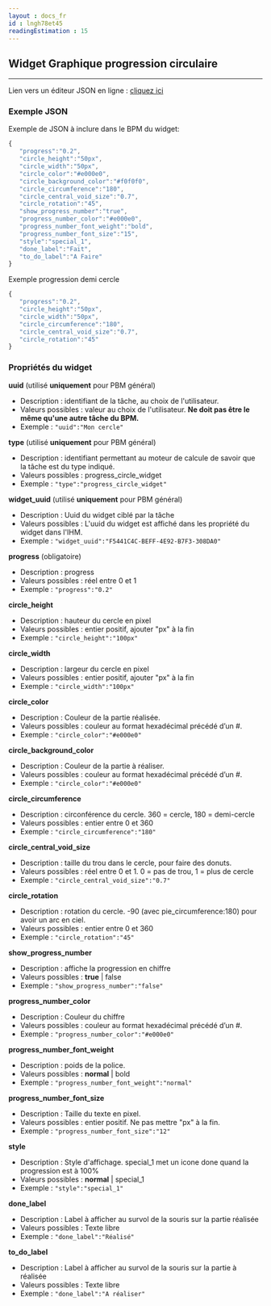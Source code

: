 ```yaml
---
layout : docs_fr
id : lngh78et45
readingEstimation : 15
---
```


## Widget Graphique progression circulaire
------------------------

Lien vers un éditeur JSON en ligne : [cliquez ici](https://jsoneditoronline.org) 

### Exemple JSON


Exemple de JSON à inclure dans le BPM du widget:
```javascript
{      
   "progress":"0.2",
   "circle_height":"50px",
   "circle_width":"50px",
   "circle_color":"#e000e0",
   "circle_background_color":"#f0f0f0",
   "circle_circumference":"180",
   "circle_central_void_size":"0.7",
   "circle_rotation":"45",
   "show_progress_number":"true",
   "progress_number_color":"#e000e0",
   "progress_number_font_weight":"bold",
   "progress_number_font_size":"15",
   "style":"special_1",
   "done_label":"Fait",
   "to_do_label":"A Faire"
}
```

Exemple progression demi cercle
```javascript
{      
   "progress":"0.2",
   "circle_height":"50px",
   "circle_width":"50px",   
   "circle_circumference":"180",
   "circle_central_void_size":"0.7",
   "circle_rotation":"45"   
}
```

### Propriétés du widget

**uuid** (utilisé **uniquement** pour PBM général) 
* Description : identifiant de la tâche, au choix de l'utilisateur.
* Valeurs possibles : valeur au choix de l'utilisateur. **Ne doit pas être le même qu'une autre tâche du BPM.**
* Exemple : ```"uuid":"Mon cercle"```

**type** (utilisé **uniquement** pour PBM général) 
* Description : identifiant permettant au moteur de calcule de savoir que la tâche est du type indiqué.
* Valeurs possibles : progress_circle_widget 
* Exemple : ```"type":"progress_circle_widget"```

**widget_uuid** (utilisé **uniquement** pour PBM général) 
* Description : Uuid du widget ciblé par la tâche
* Valeurs possibles : L'uuid du widget est affiché dans les propriété du widget dans l'IHM. 
* Exemple : ```"widget_uuid":"F5441C4C-BEFF-4E92-B7F3-308DA0"```

**progress** (obligatoire)
* Description : progress
* Valeurs possibles : réel entre 0 et 1
* Exemple : ```"progress":"0.2"```

**circle_height**
* Description : hauteur du cercle en pixel
* Valeurs possibles : entier positif, ajouter "px" à la fin
* Exemple : ```"circle_height":"100px"```

**circle_width**
* Description : largeur du cercle en pixel
* Valeurs possibles : entier positif, ajouter "px" à la fin
* Exemple : ```"circle_width":"100px"```

**circle_color**
* Description : Couleur de la partie réalisée.
* Valeurs possibles : couleur au format hexadécimal précédé d’un #.
* Exemple : ```"circle_color":"#e000e0"```

**circle_background_color**
* Description : Couleur de la partie à réaliser.
* Valeurs possibles : couleur au format hexadécimal précédé d’un #.
* Exemple : ```"circle_color":"#e000e0"```

**circle_circumference**
* Description : circonférence du cercle. 360 = cercle, 180 = demi-cercle
* Valeurs possibles : entier entre 0 et 360
* Exemple : ```"circle_circumference":"180"```

**circle_central_void_size**
* Description : taille du trou dans le cercle, pour faire des donuts.
* Valeurs possibles : réel entre 0 et 1. 0 = pas de trou, 1 = plus de cercle
* Exemple : ```"circle_central_void_size":"0.7"```

**circle_rotation**
* Description : rotation du cercle. -90 (avec pie_circumference:180) pour avoir un arc en ciel. 
* Valeurs possibles : entier entre 0 et 360
* Exemple : ```"circle_rotation":"45"```

**show_progress_number**
* Description : affiche la progression en chiffre 
* Valeurs possibles : **true** \| false
* Exemple : ```"show_progress_number":"false"```

**progress_number_color**
* Description : Couleur du chiffre
* Valeurs possibles : couleur au format hexadécimal précédé d’un #.
* Exemple : ```"progress_number_color":"#e000e0"```

**progress_number_font_weight**
* Description : poids de la police.
* Valeurs possibles : **normal** \| bold
* Exemple : ```"progress_number_font_weight":"normal"```

**progress_number_font_size**
* Description : Taille du texte en pixel.
* Valeurs possibles : entier positif. Ne pas mettre "px" à la fin.
* Exemple : ```"progress_number_font_size":"12"```

**style**
* Description : Style d'affichage. special_1 met un icone done quand la progression est à 100%
* Valeurs possibles : **normal** \| special_1
* Exemple : ```"style":"special_1"```

**done_label**
* Description : Label à afficher au survol de la souris sur la partie réalisée
* Valeurs possibles : Texte libre
* Exemple : ```"done_label":"Réalisé"```

**to_do_label**
* Description : Label à afficher au survol de la souris sur la partie à réalisée
* Valeurs possibles : Texte libre
* Exemple : ```"done_label":"A réaliser"```


